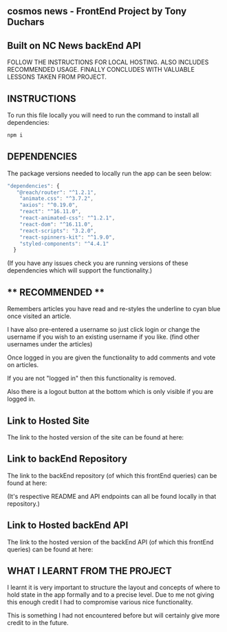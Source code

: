 ## cosmos news - FrontEnd Project by Tony Duchars

## Built on NC News backEnd API

FOLLOW THE INSTRUCTIONS FOR LOCAL HOSTING.
ALSO INCLUDES RECOMMENDED USAGE.
FINALLY CONCLUDES WITH VALUABLE LESSONS TAKEN FROM PROJECT.

## INSTRUCTIONS

To run this file locally you will need to run the command to install all dependencies:

```bash
npm i
```

## DEPENDENCIES

The package versions needed to locally run the app can be seen below:

```js
"dependencies": {
   "@reach/router": "^1.2.1",
    "animate.css": "^3.7.2",
    "axios": "^0.19.0",
    "react": "^16.11.0",
    "react-animated-css": "^1.2.1",
    "react-dom": "^16.11.0",
    "react-scripts": "3.2.0",
    "react-spinners-kit": "^1.9.0",
    "styled-components": "^4.4.1"
  }
```

(If you have any issues check you are running versions of these
dependencies which will support the functionality.)

## ** RECOMMENDED **

Remembers articles you have read and re-styles the underline to cyan blue once visited an article.

I have also pre-entered a username so just click login or change the username if you wish to an existing username if you like. (find other usernames under the articles)

Once logged in you are given the functionality to add comments and vote on articles.

If you are not "logged in" then this functionality is removed.

Also there is a logout button at the bottom which is only visible if you are logged in.

## Link to Hosted Site

The link to the hosted version of the site can be found at here:

<link>

## Link to backEnd Repository

The link to the backEnd repository (of which this frontEnd queries) can be found at here:

<link>
(It's respective README and API endpoints can all be found locally in that repository.)

## Link to Hosted backEnd API

The link to the hosted version of the backEnd API (of which this frontEnd queries) can be found at here:

<link>

## WHAT I LEARNT FROM THE PROJECT

I learnt it is very important to structure the layout and concepts of where to hold state in the app formally and to a precise level. Due to me not giving this enough credit I had to compromise various nice functionality.

This is something I had not encountered before but will certainly give more credit to in the future.
